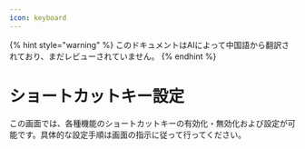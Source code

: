 ```yaml
---
icon: keyboard
---
```


{% hint style="warning" %}
このドキュメントはAIによって中国語から翻訳されており、まだレビューされていません。
{% endhint %}

# ショートカットキー設定

この画面では、各種機能のショートカットキーの有効化・無効化および設定が可能です。具体的な設定手順は画面の指示に従って行ってください。